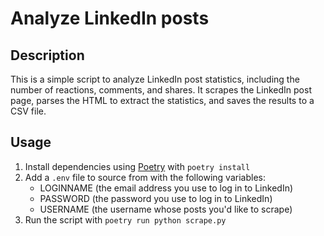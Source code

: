 # Analyze LinkedIn posts

## Description

This is a simple script to analyze LinkedIn post statistics, including the number of reactions, comments, and shares. It scrapes the LinkedIn post page, parses the HTML to extract the statistics, and saves the results to a CSV file.

## Usage

1. Install dependencies using [Poetry](https://github.com/python-poetry/poetry) with `poetry install`
2. Add a `.env` file to source from with the following variables:
    - LOGINNAME (the email address you use to log in to LinkedIn)
    - PASSWORD (the password you use to log in to LinkedIn)
    - USERNAME (the username whose posts you'd like to scrape)
3. Run the script with `poetry run python scrape.py`
